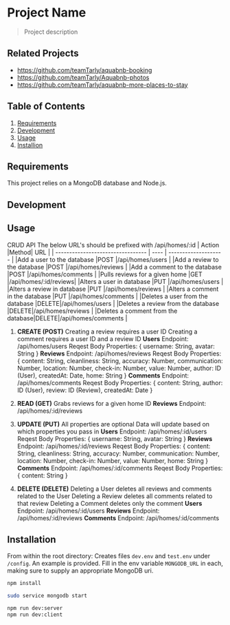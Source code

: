 # Project Name

> Project description



## Related Projects

- https://github.com/teamTarly/aquabnb-booking
- https://github.com/teamTarly/Aquabnb-photos
- https://github.com/teamTarly/aquabnb-more-places-to-stay



## Table of Contents

1. [Requirements](#requirements)
2. [Development](#development)
3. [Usage](#usage)
4. [Installion](#installation)



## Requirements

This project relies on a MongoDB database and Node.js.



## Development



## Usage

CRUD API
The below URL's should be prefixed with /api/homes/:id
|              Action               |Method|         URL          |
| --------------------------------- | ---- | -------------------- |
|Add a user to the database         |POST  |/api/homes/users      |
|Add a review to the database       |POST  |/api/homes/reviews    |
|Add a comment to the database      |POST  |/api/homes/comments   |
|Pulls reviews for a given home     |GET   |/api/homes/:id/reviews|
|Alters a user in database          |PUT   |/api/homes/users      |
|Alters a review in database        |PUT   |/api/homes/reviews    |
|Alters a comment in the database   |PUT   |/api/homes/comments   |
|Deletes a user from the database   |DELETE|/api/homes/users      |
|Deletes a review from the database |DELETE|/api/homes/reviews    |
|Deletes a comment from the database|DELETE|/api/homes/comments   |

1. __CREATE (POST)__
  Creating a review requires a user ID
  Creating a comment requires a user ID and a review ID
  __Users__
    Endpoint: /api/homes/users
      Reqest Body Properties:
        {
          username: String,
          avatar: String
        }
  __Reviews__
    Endpoint: /api/homes/reviews
      Reqest Body Properties:
        {
          content: String,
          cleanliness: String,
          accuracy: Number,
          communication: Number,
          location: Number,
          check-in: Number,
          value: Number,
          author: ID (User),
          createdAt: Date,
          home: String
        }
  __Comments__
    Endpoint: /api/homes/comments
      Reqest Body Properties:
        {
          content: String,
          author: ID (User),
          review: ID (Review),
          createdAt: Date
        }

2. __READ (GET)__
  Grabs reviews for a given home ID
  __Reviews__
    Endpoint: /api/homes/:id/reviews

3. __UPDATE (PUT)__
  All properties are optional
  Data will update based on which properties you pass in
  __Users__
    Endpoint: /api/homes/:id/users
      Reqest Body Properties:
        {
          username: String,
          avatar: String
        }
  __Reviews__
    Endpoint: /api/homes/:id/reviews
      Reqest Body Properties:
        {
          content: String,
          cleanliness: String,
          accuracy: Number,
          communication: Number,
          location: Number,
          check-in: Number,
          value: Number,
          home: String
        }
  __Comments__
    Endpoint: /api/homes/:id/comments
      Reqest Body Properties:
        {
          content: String
        }

4. __DELETE (DELETE)__
  Deleting a User deletes all reviews and comments related to the User
  Deleting a Review deletes all comments related to that review
  Deleting a Comment deletes only the comment
  __Users__
    Endpoint: /api/homes/:id/users
  __Reviews__
    Endpoint: /api/homes/:id/reviews
  __Comments__
    Endpoint: /api/homes/:id/comments



## Installation

From within the root directory:
Creates files `dev.env` and `test.env` under `/config`. An example is provided.
Fill in the env variable `MONGODB_URL` in each, making sure to supply an appropriate MongoDB uri.

```sh
npm install

sudo service mongodb start

npm run dev:server
npm run dev:client
```
